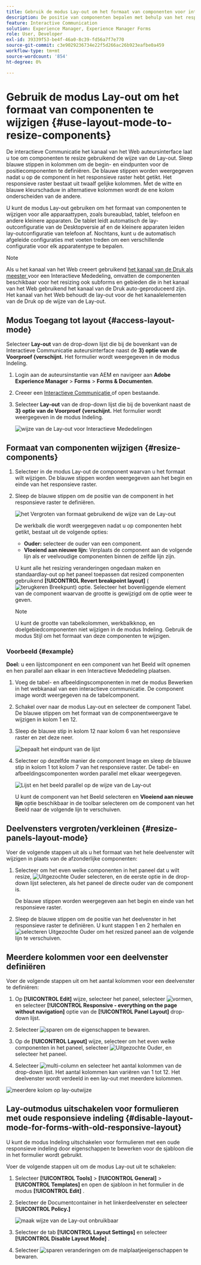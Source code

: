 ```yaml
---
title: Gebruik de modus Lay-out om het formaat van componenten voor interactieve communicatie te wijzigen
description: De positie van componenten bepalen met behulp van het responsieve raster dat beschikbaar is in de modus Lay-out
feature: Interactive Communication
solution: Experience Manager, Experience Manager Forms
role: User, Developer
exl-id: 39339f53-be4f-46a0-8c39-fd56a7f7e770
source-git-commit: c3e9029236734e22f5d266ac26b923eafbe0a459
workflow-type: tm+mt
source-wordcount: '854'
ht-degree: 0%

---
```


# Gebruik de modus Lay-out om het formaat van componenten te wijzigen {#use-layout-mode-to-resize-components}

De interactieve Communicatie het kanaal van het Web auteursinterface laat u toe om componenten te resize gebruikend de wijze van de Lay-out. Sleep blauwe stippen in kolommen om de begin- en eindpunten voor de positiecomponenten te definiëren. De blauwe stippen worden weergegeven nadat u op de component in het responsieve raster hebt getikt. Het responsieve raster bestaat uit twaalf gelijke kolommen. Met de witte en blauwe kleurschaduw in alternatieve kolommen wordt de ene kolom onderscheiden van de andere.

U kunt de modus Lay-out gebruiken om het formaat van componenten te wijzigen voor alle apparaattypen, zoals bureaublad, tablet, telefoon en andere kleinere apparaten. De tablet leidt automatisch de lay-outconfiguratie van de Desktopversie af en de kleinere apparaten leiden lay-outconfiguratie van telefoon af. Nochtans, kunt u de automatisch afgeleide configuraties met voeten treden om een verschillende configuratie voor elk apparatentype te bepalen.

>[!NOTE]
>
>Als u het kanaal van het Web creeert gebruikend [ het kanaal van de Druk als meester ](../../forms/using/create-interactive-communication.md) voor een Interactieve Mededeling, omvatten de componenten beschikbaar voor het resizing ook subforms en gebieden die in het kanaal van het Web gebruikend het kanaal van de Druk auto-geproduceerd zijn. Het kanaal van het Web behoudt de lay-out voor de het kanaalelementen van de Druk op de wijze van de Lay-out.

## Modus Toegang tot layout {#access-layout-mode}

Selecteer **Lay-out** van de drop-down lijst die bij de bovenkant van de Interactieve Communicatie auteursinterface naast de **3&rbrace; optie van de Voorproef &lbrace;verschijnt.** Het formulier wordt weergegeven in de modus Indeling.

1. Login aan de auteursinstantie van AEM en navigeer aan **Adobe Experience Manager** > **Forms** > **Forms &amp; Documenten**.
1. Creeer een [ Interactieve Communicatie ](../../forms/using/create-interactive-communication.md) of open bestaande.
1. Selecteer **Lay-out** van de drop-down lijst die bij de bovenkant naast de **3&rbrace; optie van de Voorproef &lbrace;verschijnt.** Het formulier wordt weergegeven in de modus Indeling.

   ![ wijze van de Lay-out voor Interactieve Mededelingen ](assets/layout_mode_ic_new.png)

## Formaat van componenten wijzigen {#resize-components}

1. Selecteer in de modus Lay-out de component waarvan u het formaat wilt wijzigen. De blauwe stippen worden weergegeven aan het begin en einde van het responsieve raster.
1. Sleep de blauwe stippen om de positie van de component in het responsieve raster te definiëren.

   ![ het Vergroten van formaat gebruikend de wijze van de Lay-out ](assets/layout_mode_resize_new_updated.png)

   De werkbalk die wordt weergegeven nadat u op componenten hebt getikt, bestaat uit de volgende opties:

   * **Ouder:** selecteer de ouder van een component.
   * **Vloeiend aan nieuwe lijn:** Verplaats de component aan de volgende lijn als er veelvoudige componenten binnen de zelfde lijn zijn.

   U kunt alle het resizing veranderingen ongedaan maken en standaardlay-out op het paneel toepassen dat resized componenten gebruikend **[!UICONTROL Revert breakpoint layout]** ( ![ terugkeren Breekpunt ](assets/reverttopreviouslypublishedversion.png)) optie. Selecteer het bovenliggende element van de component waarvan de grootte is gewijzigd om de optie weer te geven.

   >[!NOTE]
   >
   >U kunt de grootte van tabelkolommen, werkbalkknop, en doelgebiedcomponenten niet wijzigen in de modus Indeling. Gebruik de modus Stijl om het formaat van deze componenten te wijzigen.

### Voorbeeld {#example}

**Doel:** u een lijstcomponent en een component van het Beeld wilt opnemen en hen parallel aan elkaar in een Interactieve Mededeling plaatsen.

1. Voeg de tabel- en afbeeldingscomponenten in met de modus Bewerken in het webkanaal van een interactieve communicatie. De component image wordt weergegeven na de tabelcomponent.
1. Schakel over naar de modus Lay-out en selecteer de component Tabel. De blauwe stippen om het formaat van de componentweergave te wijzigen in kolom 1 en 12.
1. Sleep de blauwe stip in kolom 12 naar kolom 6 van het responsieve raster en zet deze neer.

   ![ bepaalt het eindpunt van de lijst ](assets/layout_mode_end_point_table_new.png)

1. Selecteer op dezelfde manier de component Image en sleep de blauwe stip in kolom 1 tot kolom 7 van het responsieve raster. De tabel- en afbeeldingscomponenten worden parallel met elkaar weergegeven.

   ![ Lijst en het beeld parallel op de wijze van de Lay-out ](assets/table_image_parallel_new.png)

   U kunt de component van het Beeld selecteren en **Vloeiend aan nieuwe lijn** optie beschikbaar in de toolbar selecteren om de component van het Beeld naar de volgende lijn te verschuiven.

## Deelvensters vergroten/verkleinen {#resize-panels-layout-mode}

Voer de volgende stappen uit als u het formaat van het hele deelvenster wilt wijzigen in plaats van de afzonderlijke componenten:

1. Selecteer om het even welke componenten in het paneel dat u wilt resize, ![ Uitgezochte Ouder ](assets/select_parent_icon.svg) selecteren, en de eerste optie in de drop-down lijst selecteren, als het paneel de directe ouder van de component is.

   De blauwe stippen worden weergegeven aan het begin en einde van het responsieve raster.

1. Sleep de blauwe stippen om de positie van het deelvenster in het responsieve raster te definiëren.
U kunt stappen 1 en 2 herhalen en ![ selecteren Uitgezochte Ouder ](assets/float_to_new_line_icon.svg) om het resized paneel aan de volgende lijn te verschuiven.

## Meerdere kolommen voor een deelvenster definiëren

Voer de volgende stappen uit om het aantal kolommen voor een deelvenster te definiëren:

1. Op **[!UICONTROL Edit]** wijze, selecteer het paneel, selecteer ![ vormen ](assets/configure_icon.png), en selecteer **[!UICONTROL Responsive - everything on the page without navigation]** optie van de **[!UICONTROL Panel Layout]** drop-down lijst.

1. Selecteer ![ sparen ](assets/save_icon.svg) om de eigenschappen te bewaren.

1. Op de **[!UICONTROL Layout]** wijze, selecteer om het even welke componenten in het paneel, selecteer ![ Uitgezochte Ouder ](assets/select_parent_icon.svg), en selecteer het paneel.

1. Selecteer ![ multi-column ](assets/multi-column.svg) en selecteer het aantal kolommen van de drop-down lijst. Het aantal kolommen kan variëren van 1 tot 12. Het deelvenster wordt verdeeld in een lay-out met meerdere kolommen.

![ meerdere kolom op lay-outwijze ](assets/multi-column-layout.png)

## Lay-outmodus uitschakelen voor formulieren met oude responsieve indeling {#disable-layout-mode-for-forms-with-old-responsive-layout}

U kunt de modus Indeling uitschakelen voor formulieren met een oude responsieve indeling door eigenschappen te bewerken voor de sjabloon die in het formulier wordt gebruikt.

Voer de volgende stappen uit om de modus Lay-out uit te schakelen:

1. Selecteer **[!UICONTROL Tools]** > **[!UICONTROL General]** > **[!UICONTROL Templates]** en open de sjabloon in het formulier in de modus **[!UICONTROL Edit]** .
1. Selecteer de Documentcontainer in het linkerdeelvenster en selecteer **[!UICONTROL Policy.]**

   ![ maak wijze van de Lay-out ](assets/policy_disable_layout_mode.png) onbruikbaar

1. Selecteer de tab **[!UICONTROL Layout Settings]** en selecteer **[!UICONTROL Disable Layout Mode]** .
1. Selecteer ![ sparen veranderingen ](assets/save_icon.png) om de malplaatjeeigenschappen te bewaren.
